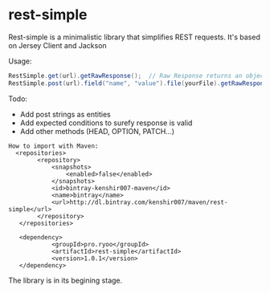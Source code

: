 # rest-simple

Rest-simple is a minimalistic library that simplifies REST requests. It's based on Jersey Client and Jackson

Usage:
```java
RestSimple.get(url).getRawResponse();  // Raw Response returns an object containing Entity, Status, headers, cookies etc
RestSimple.post(url).field("name", "value").file(yourFile).getRawResponse();
```

Todo:
  * Add post strings as entities
  * Add expected conditions to surefy response is valid
  * Add other methods (HEAD, OPTION, PATCH...)
  

```
How to import with Maven:
  <repositories>
        <repository>
            <snapshots>
                <enabled>false</enabled>
            </snapshots>
            <id>bintray-kenshir007-maven</id>
            <name>bintray</name>
            <url>http://dl.bintray.com/kenshir007/maven/rest-simple</url>
        </repository>
   </repositories>
   
   <dependency>
            <groupId>pro.ryoo</groupId>
            <artifactId>rest-simple</artifactId>
            <version>1.0.1</version>
   </dependency>
```
   
The library is in its begining stage.
